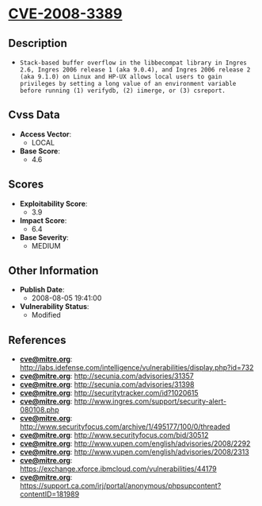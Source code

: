 
# [CVE-2008-3389](https://cve.mitre.org/cgi-bin/cvename.cgi?name=CVE-2008-3389)

## Description

- `Stack-based buffer overflow in the libbecompat library in Ingres 2.6, Ingres 2006 release 1 (aka 9.0.4), and Ingres 2006 release 2 (aka 9.1.0) on Linux and HP-UX allows local users to gain privileges by setting a long value of an environment variable before running (1) verifydb, (2) iimerge, or (3) csreport.`

## Cvss Data

- **Access Vector**:
  - LOCAL
- **Base Score**:
  - 4.6

## Scores

- **Exploitability Score**:
  - 3.9
- **Impact Score**:
  - 6.4
- **Base Severity**:
  - MEDIUM

## Other Information

- **Publish Date**:
  - 2008-08-05 19:41:00
- **Vulnerability Status**:
  - Modified

## References

- **cve@mitre.org**: http://labs.idefense.com/intelligence/vulnerabilities/display.php?id=732
- **cve@mitre.org**: http://secunia.com/advisories/31357
- **cve@mitre.org**: http://secunia.com/advisories/31398
- **cve@mitre.org**: http://securitytracker.com/id?1020615
- **cve@mitre.org**: http://www.ingres.com/support/security-alert-080108.php
- **cve@mitre.org**: http://www.securityfocus.com/archive/1/495177/100/0/threaded
- **cve@mitre.org**: http://www.securityfocus.com/bid/30512
- **cve@mitre.org**: http://www.vupen.com/english/advisories/2008/2292
- **cve@mitre.org**: http://www.vupen.com/english/advisories/2008/2313
- **cve@mitre.org**: https://exchange.xforce.ibmcloud.com/vulnerabilities/44179
- **cve@mitre.org**: https://support.ca.com/irj/portal/anonymous/phpsupcontent?contentID=181989

